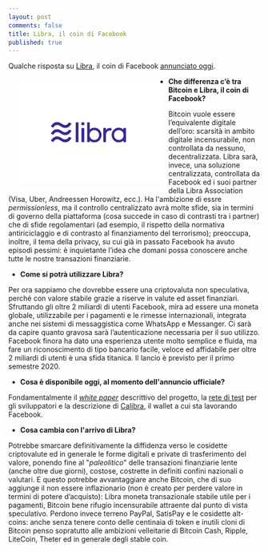 ```yaml
---
layout: post
comments: false
title: Libra, il coin di Facebook
published: true
---
```


Qualche risposta su [Libra](https://libra.org), il coin di Facebook [annunciato oggi](https://libra.org/en-US/wp-content/uploads/sites/23/2019/06/IntroducingLibra_en_US.pdf).

<img src="/images/2019-06-18-libra.png" alt="Libra, il coin di Facebook" width="300" align="left" hspace="10" vspace="10" />

* **Che differenza c’è tra Bitcoin e Libra, il coin di Facebook?**

Bitcoin vuole essere l’equivalente digitale dell’oro: scarsità in ambito digitale incensurabile, non controllata da nessuno, decentralizzata. Libra sarà, invece, una soluzione centralizzata, controllata da Facebook ed i suoi partner della Libra Association (Visa, Uber, Andreessen Horowitz, ecc.). Ha l'ambizione di essre *permissionless*, ma il controllo centralizzato avrà molte sfide, sia in termini di governo della piattaforma (cosa succede in caso di contrasti tra i partner) che di sfide regolamentari (ad esempio, il rispetto della normativa antiriciclaggio e di contrasto al finanziamento del terrorismo); preoccupa, inoltre, il tema della privacy, su cui già in passato Facebook ha avuto episodi pessimi: è inquietante l’idea che domani possa conoscere anche tutte le nostre transazioni finanziarie.

* **Come si potrà utilizzare Libra?**

Per ora sappiamo che dovrebbe essere una criptovaluta non speculativa, perché con valore stabile grazie a riserve in valute ed asset finanziari. Sfruttando gli oltre 2 miliardi di utenti Facebook, mira ad essere una moneta globale, utilizzabile per i pagamenti e le rimesse internazionali, integrata anche nei sistemi di messaggistica come WhatsApp e Messanger. Ci sarà da capire quanto gravosa sarà l’autenticazione necessaria per il suo utilizzo. Facebook finora ha dato una esperienza utente molto semplice e fluida, ma fare un riconoscimento di tipo bancario facile, veloce ed affidabile per oltre 2 miliardi di utenti è una sfida titanica. Il lancio è previsto per il primo semestre 2020.

* **Cosa è disponibile oggi, al momento dell'annuncio ufficiale?**

Fondamentalmente il [*white paper*](https://libra.org/en-US/white-paper/)
descrittivo del progetto, la [rete di test](https://developers.libra.org/)
per gli sviluppatori e la descrizione di [Calibra](https://newsroom.fb.com/news/2019/06/coming-in-2020-calibra/), il wallet a cui sta lavorando Facebook.

* **Cosa cambia con l'arrivo di Libra?**

Potrebbe smarcare definitivamente la diffidenza verso le cosidette criptovalute ed in generale le forme digitali e private di trasferimento del valore, ponendo fine al "*paleolitico*" delle transazioni finanziarie lente (anche oltre due giorni), costose, costrette in definiti confini nazionali o valutari. E questo potrebbe avvantaggiare anche Bitcoin, che di suo aggiunge il non essere inflazionario (non è creato per perdere valore in termini di potere d’acquisto): Libra moneta transazionale stabile utile per i pagamenti, Bitcoin bene rifugio incensurabile attraente dal punto di vista speculativo. Perdono invece terreno PayPal, SatisPay e le cosidette alt-coins: anche senza tenere conto delle centinaia di token e inutili cloni di Bitcoin penso sopratutto alle ambizioni velleitarie di Bitcoin Cash, Ripple, LiteCoin, Theter ed in generale degli stable coin.
